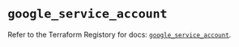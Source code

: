 # `google_service_account`

Refer to the Terraform Registory for docs: [`google_service_account`](https://registry.terraform.io/providers/hashicorp/google-beta/5.2.0/docs/resources/google_service_account).
